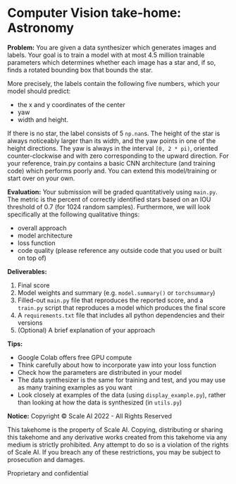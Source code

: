 
# Computer Vision take-home: Astronomy

**Problem:**
You are given a data synthesizer which generates images and labels. Your goal is to train a model with at most 4.5 million trainable parameters which determines whether each image has a star and, if so, finds a rotated bounding box that bounds the star.

More precisely, the labels contain the following five numbers, which your model should predict:
* the x and y coordinates of the center
* yaw
* width and height.

If there is no star, the label consists of 5 `np.nan`s. The height of the star is always noticeably larger than its width, and the yaw points in one of the height directions. The yaw is always in the interval `[0, 2 * pi)`, oriented counter-clockwise and with zero corresponding to the upward direction.
For your reference, train.py contains a basic CNN architecture (and training code) which performs poorly and. You can extend this model/training or start over on your own.

**Evaluation:**
Your submission will be graded quantitatively using `main.py`. The metric is the percent of correctly identified stars based on an IOU threshold of 0.7 (for 1024 random samples). Furthermore, we will look specifically at the following qualitative things:

* overall approach
* model architecture
* loss function
* code quality (please reference any outside code that you used or built on top of)


**Deliverables:**
1. Final score
1. Model weights and summary (e.g. `model.summary()` or `torchsummary`)
1. Filled-out `main.py` file that reproduces the reported score, and a `train.py` script that reproduces a model which produces the final score
1. A `requirements.txt` file that includes all python dependencies and their versions
1. (Optional) A brief explanation of your approach


**Tips:**
* Google Colab offers free GPU compute
* Think carefully about how to incorporate yaw into your loss function
* Check how the parameters are distributed in your model
* The data synthesizer is the same for training and test, and you may use as many training examples as you want
* Look closely at examples of the data (using `display_example.py`), rather than looking at how the data is synthesized (in `utils.py`)

**Notice:**
Copyright © Scale AI 2022 - All Rights Reserved

This takehome is the property of Scale AI. Copying, distributing or sharing this takehome 
and any derivative works created from this takehome via any medium is strictly prohibited. 
Any attempt to do so is a violation of the rights of Scale AI. If you breach any of these 
restrictions, you may be subject to prosecution and damages.

Proprietary and confidential